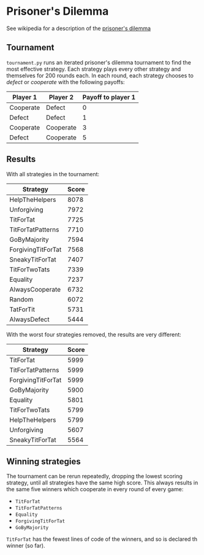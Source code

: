 # Prisoner's Dilemma

See wikipedia for a description of the
[prisoner's dilemma](https://en.wikipedia.org/wiki/Prisoner%27s_dilemma)

## Tournament

`tournament.py` runs an iterated prisoner's dilemma tournament to find the most
effective strategy. Each strategy plays every other strategy and themselves for
200 rounds each. In each round, each strategy chooses to *defect* or *cooperate*
with the following payoffs: 

| Player 1  | Player 2  | Payoff to player 1 |
| --------- | --------- | ------------------ |
| Cooperate | Defect    | 0                  |
| Defect    | Defect    | 1                  |
| Cooperate | Cooperate | 3                  |
| Defect    | Cooperate | 5                  |

## Results

With all strategies in the tournament:

| Strategy             | Score |
| -------------------- | ----- |
| HelpTheHelpers       |  8078 |
| Unforgiving          |  7972 |
| TitForTat            |  7725 |
| TitForTatPatterns    |  7710 |
| GoByMajority         |  7594 |
| ForgivingTitForTat   |  7568 |
| SneakyTitForTat      |  7407 |
| TitForTwoTats        |  7339 |
| Equality             |  7237 |
| AlwaysCooperate      |  6732 |
| Random               |  6072 |
| TatForTit            |  5731 |
| AlwaysDefect         |  5444 |

With the worst four strategies removed, the results are very different:

| Strategy             | Score |
| -------------------- | ----- |
| TitForTat            |  5999 |
| TitForTatPatterns    |  5999 |
| ForgivingTitForTat   |  5999 |
| GoByMajority         |  5900 |
| Equality             |  5801 |
| TitForTwoTats        |  5799 |
| HelpTheHelpers       |  5799 |
| Unforgiving          |  5607 |
| SneakyTitForTat      |  5564 |

## Winning strategies

The tournament can be rerun repeatedly, dropping the lowest scoring strategy,
until all strategies have the same high score. This always results in the same
five winners which cooperate in every round of every game:

- `TitForTat`
- `TitForTatPatterns`
- `Equality`
- `ForgivingTitForTat`
- `GoByMajority`

`TitForTat` has the fewest lines of code of the winners, and so is declared th
winner (so far).
